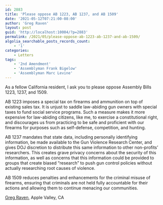 ```yaml
---
id: 2883
title: 'Please oppose AB 1223, AB 1237, and AB 1509'
date: '2021-05-12T07:21:00-08:00'
author: 'Greg Raven'
layout: post
guid: 'http://localhost:10004/?p=2883'
permalink: /2021/05/please-oppose-ab-1223-ab-1237-and-ab-1509/
algolia_searchable_posts_records_count:
    - '1'
categories:
    - Letters
tags:
    - '2nd Amendment'
    - 'Assemblyman Frank Bigelow'
    - 'Assemblyman Marc Levine'
---
```


As a fellow California resident, I ask you to please oppose Assembly Bills 1223, 1237, and 1509.

AB 1223 imposes a special tax on firearms and ammunition on top of existing sales tax. It is unjust to saddle law-abiding gun owners with special taxes to fund social service programs. Such a measure makes it more expensive for law-abiding citizens, like me, to exercise a constitutional right, and discourages us from practicing to be safe and proficient with our firearms for purposes such as self-defense, competition, and hunting.

AB 1237 mandates that state data, including personally identifying information, be made available to the Gun Violence Research Center, and gives DOJ discretion to distribute this same information to other non-profits’ researchers. This creates grave privacy concerns about the security of this information, as well as concerns that this information could be provided to groups that create biased “research” to push gun control policies without actually researching root causes of violence.

AB 1509 reduces penalties and enhancements for the criminal misuse of firearms, ensuring that criminals are not held fully accountable for their actions and allowing them to continue menacing our communities.

[Greg Raven](https://www.gregraven.org/), Apple Valley, CA